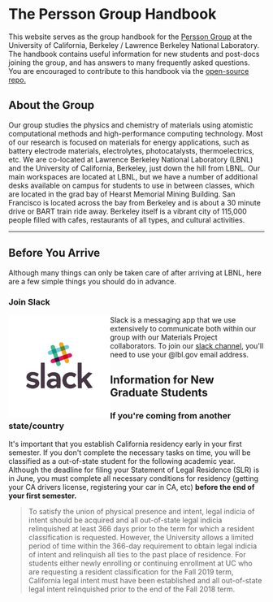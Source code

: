 # The Persson Group Handbook

This website serves as the group handbook for the [Persson Group](http://perssongroup.lbl.gov) at the University of California, Berkeley / Lawrence Berkeley National Laboratory. The handbook contains useful information for new students and post-docs joining the group, and has answers to many frequently asked questions. You are encouraged to contribute to this handbook via the [open-source repo.](http://perssongroup.lbl.gov)

## About the Group

Our group studies the physics and chemistry of materials using atomistic computational methods and high-performance computing technology. Most of our research is focused on materials for energy applications, such as battery electrode materials, electrolytes, photocatalysts, thermoelectrics, etc. We are co-located at Lawrence Berkeley National Laboratory (LBNL) and the University of California, Berkeley, just down the hill from LBNL. Our main workspaces are located at LBNL, but we have a number of additional desks available on campus for students to use in between classes, which are located in the grad bay of Hearst Memorial Mining Building. San Francisco is located across the bay from Berkeley and is about a 30 minute drive or BART train ride away. Berkeley itself is a vibrant city of 115,000 people filled with cafes, restaurants of all types, and cultural activities.

-----------------------------------------------------------------------------------------------------------------------------

## Before You Arrive

Although many things can only be taken care of after arriving at LBNL, here are a few simple things you should do in advance.

### Join Slack
<img align="left" width="200" height="200" src="./resources/slack-logo.png"> Slack is a messaging app that we use extensively to communicate both within our group with our Materials Project collaborators. To join our [slack channel](https://berkeleytheory.slack.com), you'll need to use your @lbl.gov email address.


## Information for New Graduate Students

### If you're coming from another state/country

It's important that you establish California residency early in your first semester. If you don't complete the necessary tasks on time, you will be classified as a out-of-state student for the following academic year. Although the deadline for filing your Statement of Legal Residence (SLR) is in June, you must complete all necessary conditions for residency (getting your CA drivers license, registering your car in CA, etc) **before the end of your first semester.**

>To satisfy the union of physical presence and intent, legal indicia of intent should be acquired and all out-of-state legal indicia relinquished at least 366 days prior to the term for which a resident classification is requested. However, the University allows a limited period of time within the 366-day requirement to obtain legal indicia of intent and relinquish all ties to the past place of residence. For students either newly enrolling or continuing enrollment at UC who are requesting a resident classification for the Fall 2019 term, California legal intent must have been established and all out-of-state legal intent relinquished prior to the end of the Fall 2018 term.
